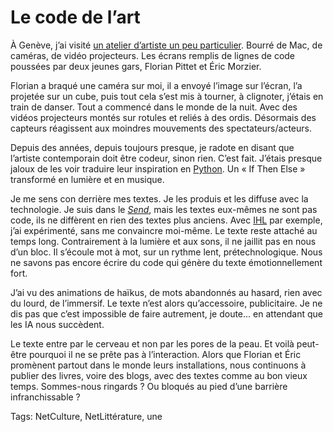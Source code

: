 # Le code de l’art

À Genève, j’ai visité [un atelier d’artiste un peu particulier](http://www.sigmasix.ch/). Bourré de Mac, de caméras, de vidéo projecteurs. Les écrans remplis de lignes de code poussées par deux jeunes gars, Florian Pittet et Éric Morzier.

Florian a braqué une caméra sur moi, il a envoyé l’image sur l’écran, l’a projetée sur un cube, puis tout cela s’est mis à tourner, à clignoter, j’étais en train de danser. Tout a commencé dans le monde de la nuit. Avec des vidéos projecteurs montés sur rotules et reliés à des ordis. Désormais des capteurs réagissent aux moindres mouvements des spectateurs/acteurs.

Depuis des années, depuis toujours presque, je radote en disant que l’artiste contemporain doit être codeur, sinon rien. C’est fait. J’étais presque jaloux de les voir traduire leur inspiration en [Python](http://www.python.org/). Un « If Then Else » transformé en lumière et en musique.

Je me sens con derrière mes textes. Je les produis et les diffuse avec la technologie. Je suis dans le *[Send](/tag/send/)*, mais les textes eux-mêmes ne sont pas code, ils ne diffèrent en rien des textes plus anciens. Avec [IHL](http://ihl.tcrouzet.com/) par exemple, j’ai expérimenté, sans me convaincre moi-même. Le texte reste attaché au temps long. Contrairement à la lumière et aux sons, il ne jaillit pas en nous d’un bloc. Il s’écoule mot à mot, sur un rythme lent, prétechnologique. Nous ne savons pas encore écrire du code qui génère du texte émotionnellement fort.

J’ai vu des animations de haïkus, de mots abandonnés au hasard, rien avec du lourd, de l’immersif. Le texte n’est alors qu’accessoire, publicitaire. Je ne dis pas que c’est impossible de faire autrement, je doute... en attendant que les IA nous succèdent.

Le texte entre par le cerveau et non par les pores de la peau. Et voilà peut-être pourquoi il ne se prête pas à l’interaction. Alors que Florian et Éric promènent partout dans le monde leurs installations, nous continuons à publier des livres, voire des blogs, avec des textes comme au bon vieux temps. Sommes-nous ringards ? Ou bloqués au pied d’une barrière infranchissable ?

Tags: NetCulture, NetLittérature, une